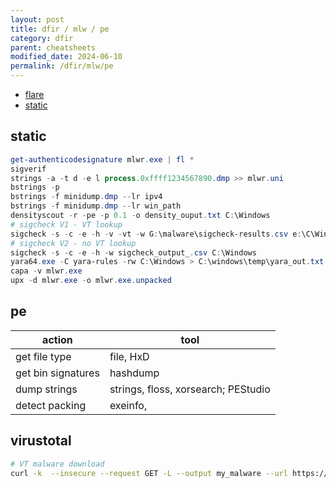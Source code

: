 ```yaml
---
layout: post
title: dfir / mlw / pe
category: dfir
parent: cheatsheets
modified_date: 2024-06-10
permalink: /dfir/mlw/pe
---
```


<!-- vscode-markdown-toc -->
* [flare](#flare)
* [static](#static)

<!-- vscode-markdown-toc-config
	numbering=false
	autoSave=true
	/vscode-markdown-toc-config -->
<!-- /vscode-markdown-toc -->

## <a name='static'></a>static
```powershell
get-authenticodesignature mlwr.exe | fl *
sigverif
strings -a -t d -e l process.0xffff1234567890.dmp >> mlwr.uni
bstrings -p
bstrings -f minidump.dmp --lr ipv4
bstrings -f minidump.dmp --lr win_path
densityscout -r -pe -p 0.1 -o density_ouput.txt C:\Windows
# sigcheck V1 - VT lookup
sigcheck -s -c -e -h -v -vt -w G:\malware\sigcheck-results.csv e:\C\Windows
# sigcheck V2 - no VT lookup
sigcheck -s -c -e -h -w sigcheck_output_.csv C:\Windows
yara64.exe -C yara-rules -rw C:\Windows > C:\windows\temp\yara_out.txt
capa -v mlwr.exe
upx -d mlwr.exe -o mlwr.exe.unpacked 
```

## <a name='pe'></a>pe

| **action** | **tool** |
|------------|----------|
| get file type | file, HxD |
| get bin signatures | hashdump |
| dump strings | strings, floss, xorsearch; PEStudio |
| detect packing | exeinfo, |

## <a name='flare'></a>virustotal
```sh
# VT malware download
curl -k  --insecure --request GET -L --output my_malware --url https://www.virustotal.com/api/v3/files/<my_malware_id>/download --header 'x-apikey:'
```
